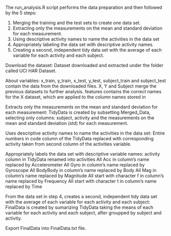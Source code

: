 The run_analysis.R script performs the data preparation and then followed by the 5 steps:
  1. Merging the training and the test sets to create one data set.
  2. Extracting only the measurements on the mean and standard deviation for each measurement.
  3. Using descriptive activity names to name the activities in the data set
  4. Appropriately labeling the data set with descriptive activity names.
  5. Creating a second, independent tidy data set with the average of each variable for each activity and each subject.

Download the dataset:
  Dataset downloaded and extracted under the folder called UCI HAR Dataset.

About variables:
x_train, y_train, x_test, y_test, subject_train and subject_test contain the data from the downloaded files.
X, Y and Subject merge the previous datasets to further analysis.
features contains the correct names for the X dataset, which are applied to the column names stored in

Extracts only the measurements on the mean and standard deviation for each measurement:
TidyData is created by subsetting Merged_Data, selecting only columns: subject, activity and the measurements on the mean and standard deviation (std) for each measurement.

Uses descriptive activity names to name the activities in the data set:
Entire numbers in code column of the TidyData replaced with corresponding activity taken from second column of the activities variable.

Appropriately labels the data set with descriptive variable names:
activity column in TidyData renamed into activities
All Acc in column’s name replaced by Accelerometer
All Gyro in column’s name replaced by Gyroscope
All BodyBody in column’s name replaced by Body
All Mag in column’s name replaced by Magnitude
All start with character f in column’s name replaced by Frequency
All start with character t in column’s name replaced by Time

From the data set in step 4, creates a second, independent tidy data set with the average of each variable for each activity and each subject:
FinalData is created by sumarizing TidyData taking the means of each variable for each activity and each subject, after groupped by subject and activity.

Export FinalData into FinalData.txt file.
